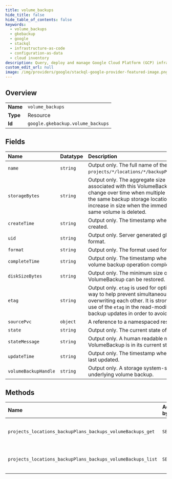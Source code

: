 ```yaml
---
title: volume_backups
hide_title: false
hide_table_of_contents: false
keywords:
  - volume_backups
  - gkebackup
  - google    
  - stackql
  - infrastructure-as-code
  - configuration-as-data
  - cloud inventory
description: Query, deploy and manage Google Cloud Platform (GCP) infrastructure and resources using SQL
custom_edit_url: null
image: /img/providers/google/stackql-google-provider-featured-image.png
---
```

  
    

## Overview
<table><tbody>
<tr><td><b>Name</b></td><td><code>volume_backups</code></td></tr>
<tr><td><b>Type</b></td><td>Resource</td></tr>
<tr><td><b>Id</b></td><td><code>google.gkebackup.volume_backups</code></td></tr>
</tbody></table>

## Fields
| Name | Datatype | Description |
|:-----|:---------|:------------|
| `name` | `string` | Output only. The full name of the VolumeBackup resource. Format: `projects/*/locations/*/backupPlans/*/backups/*/volumeBackups/*`. |
| `storageBytes` | `string` | Output only. The aggregate size of the underlying artifacts associated with this VolumeBackup in the backup storage. This may change over time when multiple backups of the same volume share the same backup storage location. In particular, this is likely to increase in size when the immediately preceding backup of the same volume is deleted. |
| `createTime` | `string` | Output only. The timestamp when this VolumeBackup resource was created. |
| `uid` | `string` | Output only. Server generated global unique identifier of [UUID](https://en.wikipedia.org/wiki/Universally_unique_identifier) format. |
| `format` | `string` | Output only. The format used for the volume backup. |
| `completeTime` | `string` | Output only. The timestamp when the associated underlying volume backup operation completed. |
| `diskSizeBytes` | `string` | Output only. The minimum size of the disk to which this VolumeBackup can be restored. |
| `etag` | `string` | Output only. `etag` is used for optimistic concurrency control as a way to help prevent simultaneous updates of a volume backup from overwriting each other. It is strongly suggested that systems make use of the `etag` in the read-modify-write cycle to perform volume backup updates in order to avoid race conditions. |
| `sourcePvc` | `object` | A reference to a namespaced resource in Kubernetes. |
| `state` | `string` | Output only. The current state of this VolumeBackup. |
| `stateMessage` | `string` | Output only. A human readable message explaining why the VolumeBackup is in its current state. |
| `updateTime` | `string` | Output only. The timestamp when this VolumeBackup resource was last updated. |
| `volumeBackupHandle` | `string` | Output only. A storage system-specific opaque handle to the underlying volume backup. |
## Methods
| Name | Accessible by | Required Params | Description |
|:-----|:--------------|:----------------|:------------|
| `projects_locations_backupPlans_backups_volumeBackups_get` | `SELECT` | `backupPlansId, backupsId, locationsId, projectsId, volumeBackupsId` | Retrieve the details of a single VolumeBackup. |
| `projects_locations_backupPlans_backups_volumeBackups_list` | `SELECT` | `backupPlansId, backupsId, locationsId, projectsId` | Lists the VolumeBackups for a given Backup. |
